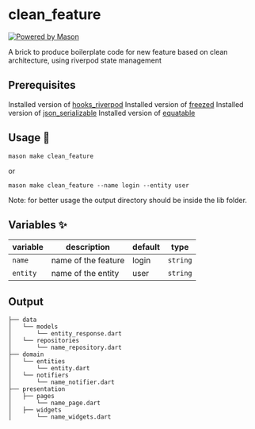 # clean_feature

[![Powered by Mason](https://img.shields.io/endpoint?url=https%3A%2F%2Ftinyurl.com%2Fmason-badge)](https://github.com/felangel/mason)

A brick to produce boilerplate code for new feature based on clean architecture, using riverpod state management

## Prerequisites

Installed version of [hooks_riverpod](https://pub.dev/packages/hooks_riverpod)
Installed version of [freezed](https://pub.dev/packages/freezed)
Installed version of [json_serializable](https://pub.dev/packages/json_serializable)
Installed version of [equatable](https://pub.dev/packages/equatable)


## Usage 🚀

```
mason make clean_feature
```
or 
```
mason make clean_feature --name login --entity user
```

Note: for better usage the output directory should be inside the lib folder.

## Variables ✨

| variable           | description                  | default | type      |
| ------------------ | ---------------------------- | ------- | --------- |
| `name`     | name of the feature          | login   | `string`  |
| `entity`     | name of the entity          | user   | `string`  |

## Output
```
├── data
│   └── models
│       └── entity_response.dart
│   └── repositories
│       └── name_repository.dart
├── domain
│   └── entities
│       └── entity.dart
│   └── notifiers
│       └── name_notifier.dart
├── presentation
│   ├── pages
│       └── name_page.dart
│   ├── widgets
│       └── name_widgets.dart

```
